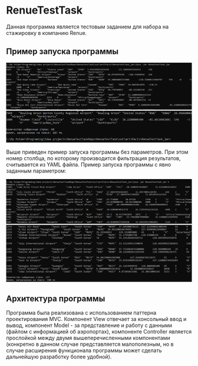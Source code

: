 # RenueTestTask
Данная программа является тестовым заданием для набора на стажировку в компанию Renue.

## Пример запуска программы
![Скриншот начала вывода программы](src/main/resources/image/program_run_start.png)
![Скриншот конца вывода программы](src/main/resources/image/program_run_end.png)

Выше приведен пример запуска программы без параметров. При этом номер столбца, по которому производится фильтрация 
результатов, считывается из YAML файла.
Пример запуска программы с явно заданным параметром:

![Скриншот начала вывода программы](src/main/resources/image/program_with_parameter_run_start.png)
![Скриншот конца вывода программы](src/main/resources/image/program_with_parameter_run_end.png)

## Архитектура программы

Программа была реализована с использованием паттерна проектирования MVC. Компонент View отвечает за консольный ввод и 
вывод, компонент Model - за представление и работу с данными (файлом с информацией об аэропортах), компоненте Controller 
является прослойкой между двумя вышеперечисленными компонентами (конкретно в данном случае представляется малополезным, 
но в случае расширения функционала программы может сделать дальнейшую разработку более удобной).